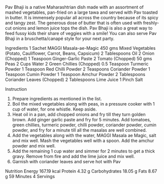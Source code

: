 Pav Bhaji is a native Maharashtrian dish made with an assortment of mashed vegetables, pan-fried on a large tawa and served with Pav toasted in butter. It is immensely popular all across the country because of its spicy and tangy zest. The generous dose of butter that is often used with freshly-cut onions and lemon juice tops the dish. Pav Bhaji is also a great way to feed fussy kids their share of veggies with a smile! You can also serve Pav Bhaji in a bruschetta/canapé style for your next party.

Ingredients
1 Sachet MAGGI Masala-ae-Magic
450 gms Mixed Vegetables (Potato, Cauliflower,
Carrot, Beans, Capsicum)
2 Tablespoons Oil
2 Onion (Chopped)
1 Teaspoon Ginger-Garlic Paste
2 Tomato (Chopped)
50 gms Peas
2 Cups Water
2 Green Chillies (Chopped)
0.5 Teaspoon Turmeric Powder
1 Teaspoon Red Chilli Powder
2 Teaspoons Coriander Powder
1 Teaspoon Cumin Powder
1 Teaspoon Amchur Powder
2 Tablespoons Coriander Leaves (Chopped)
2 Tablespoons Lime Juice
1 Pinch Salt

Instruction
1. Prepare ingredients as mentioned in the list.
2. Boil the mixed vegetables along with peas, in a pressure
cooker with 1 cup of water, for one whistle. Keep aside.
3. Heat oil in a pan, add chopped onions and fry till they
turn golden brown. Add ginger garlic paste and fry for 5
minutes. Add tomatoes, green chillies, turmeric powder,
chilli powder, coriander powder, cumin powder, and fry
for a minute till all the masalas are well combined.
4. Add the vegetables along with the water, MAGGI Masala
ae Magic, salt and mix well. Mash the vegetables well
with a spoon. Add the amchur powder and mix well.
5. Add the remaining 1 cup water and simmer for 2 minutes
to get a thick gravy. Remove from fire and add the lime
juice and mix well.
6. Garnish with coriander leaves and serve hot with Pav

Nutrition
Energy 167.19 kcal
Protein 4.32 g
Carbohydrates 18.05 g
Fats 8.67 g
59 Minutes
4 Servings